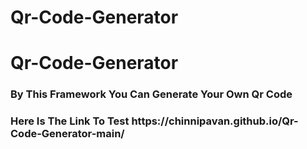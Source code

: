 # Qr-Code-Generator</h1>


<h1>Qr-Code-Generator</h1>
<h3>By This Framework You Can Generate Your Own Qr Code</h3>
<h3> Here Is The Link To Test https://chinnipavan.github.io/Qr-Code-Generator-main/</h3>
